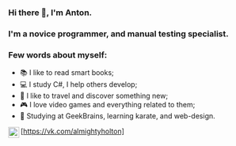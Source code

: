 ### Hi there 👋, I'm Anton.

### I'm a novice programmer, and manual testing specialist.

### Few words about myself:


* 📚 I like to read smart books; 
* 💻 I study C#, I help others develop; 
* 🌄 I like to travel and discover something new; 
* 🎮 I love video games and everything related to them;
* 👘 Studying at GeekBrains, learning karate, and web-design.

<img align="left" alt="AlmightyHolton | VK" width="22px" src="https://cdn.jsdelivr.net/npm/simple-icons@v3/icons/vk.svg" />[https://vk.com/almightyholton]
